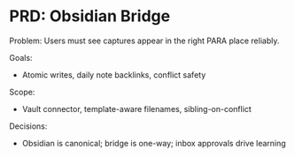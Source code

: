 # PRD: Obsidian Bridge
Problem: Users must see captures appear in the right PARA place reliably.

Goals:
- Atomic writes, daily note backlinks, conflict safety

Scope:
- Vault connector, template-aware filenames, sibling-on-conflict

Decisions:
- Obsidian is canonical; bridge is one-way; inbox approvals drive learning
